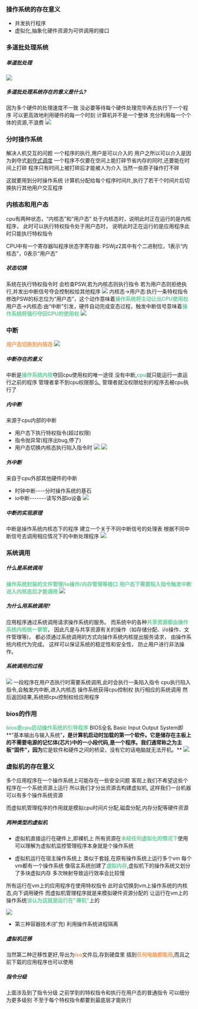 ### 操作系统的存在意义
* 并发执行程序
* 虚拟化,抽象化硬件资源为可供调用的接口

### 多道批处理系统
##### 单道批处理
![](img/Pasted%20image%2020220914234103.png)
##### 多道批处理系统存在的意义是什么?
因为多个硬件的处理速度不一致
没必要等待每个硬件处理完毕再去执行下一个程序
可以更高效地利用硬件的每一个时刻
计算机并不是一个整体
充分利用每一个个体的资源,不浪费
![](img/Pasted%20image%2020220914234142.png)


### 分时操作系统
解决人机交互的问题
一个程序的执行,用户是可以介入的
用户之所以可以介入是因为剥夺式[剥夺式调度](第二章_进程与线程####剥夺和非剥夺调度 )
一个程序不仅要在空间上能打碎节省内存的同时,还要能在时间上打碎
程序只有时间上被打碎后才能被人为介入
当然一些原子操作打不碎

这就要用到分时操作系统
计算机分配给每个程序时间片,执行了若干个时间片后切换执行其他用户交互程序


### 内核态和用户态
cpu有两种状态，“内核态”和“用户态”
处于内核态时，说明此时正在运行的是内核程序，
此时可以执行特权指令处于用户态时，
说明此时正在运行的是应用程序此时只能执行特权指令

CPU中有一个寄存器叫程序状态字寄存器: PSWjz2其中有个二进制位，1表示“内核态”，0表示“用户态”
##### 状态切换
系统在执行特权指令时
会检查PSW,若为内核态则执行指令
若为用户态则拒绝执行,并发出中断信号夺会控制权给其他程序
![](img/Pasted%20image%2020220915000941.png)
内核态→用户态:执行一条特权指令修改PSW的标志位为“用户态”，这个动作意味着<font color=#66CC99 style=" font-weight:bold;">操作系统将主动让出CPU使用权</font>
用户态→内核态:由“中断”引发，硬件自动完成变态过程，触发中断信号意味着<font color=#66CC99 style=" font-weight:bold;">操作系统将强行夺回CPU的使用权</font>
![](img/Pasted%20image%2020220915001400.png)


### 中断
<font color=#F09B59 style=" font-weight:bold;">用户态切换到内核态</font>
![](img/Pasted%20image%2020220915004726.png)


##### 中断存在的意义
中断是<font color=#66CC99 style=" font-weight:bold;">操作系统内核</font>夺回cpu使用权的唯一途径
没有中断,<font color=#66CC99 style=" font-weight:bold;">cpu</font>就只能运行一直运行之前的程序
管理者拿不到cpu权限那么,
管理者就没权限给别的程序去被cpu执行了

##### 内中断
来源于cpu内部的中断
* 用户态下执行特权指令(超过权限)
* 指令抛异常(程序出bug,停了)
* 用户态切换内核态执行陷入指令时
![](img/Pasted%20image%2020220915003436.png)
![](img/Pasted%20image%2020220915003637.png)


##### 外中断
来自于cpu外部其他硬件的中断
* 时钟中断----分时操作系统的基石
* io中断-------读写外部io设备
![](img/Pasted%20image%2020220915004212.png)

##### 中断的实现原理
中断是操作系统内核态下的程序
建立一个关于不同中断信号的处理表
根据不同中断信号去调用相应情况下的中断处理程序
![](img/Pasted%20image%2020220915004926.png)


### 系统调用
##### 什么是系统调用
<font color=#66CC99 style=" font-weight:bold;">操作系统封装的文件管理/io操作/内存管理等接口</font>
<font color=#66CC99 style=" font-weight:bold;">用户态下需要陷入指令触发中断进入内核态后才能调用</font>
![](img/Pasted%20image%2020220915045617.png)

##### 为什么用系统调用?
应用程序通过系统调用请求操作系统的服务。
而系统中的各种<font color=#66CC99 style=" font-weight:bold;">共享资源都由操作系统内核统一掌管</font>，
因此凡是与共享资源有关的操作（如存储分配、i/o操作、文件管理等)，
都必须通过系统调用的方式向操作系统内核提出服务请求，
由操作系统内核代为完成。
这样可以保证系统的稳定性和安全性，
防止用户进行非法操作。

##### 系统调用的过程
![](img/Pasted%20image%2020220915050603.png)
一段程序在用户态执行时需要系统调用,此时会执行一条陷入指令
cpu执行陷入指令,会触发内中断,进入内核态
操作系统获得cpu控制权
执行相应的系统调用
然后返回结果,系统把cpu控制权给应用程序
### bios的作用
<font color=#66CC99 style=" font-weight:bold;">bios是cpu启动操作系统的引导程序</font>
BIOS全名 Basic Input Output System即**“基本输出与输入系统”**，是计算机启动时加载的第一个软件。它是储存在主板上的不需要电源的记忆体(芯片)中的一小段代码,是一个程序。我们通常称之为主板“固件”，因为**它是软件和硬件之间的桥梁，没有它的话电脑就无法开机。**
![](img/Pasted%20image%2020220915160926.png)


### 虚拟机的存在意义
多个应用程序在一个操作系统上可能存在一些安全问题
客观上我们不希望这些个程序在一个系统资源上运行
所以我们才分出资源去构建虚拟机,
这样我们一台机器可以有多个操作系统资源

而虚拟机管理程序的作用就是模拟cpu时间片分配,磁盘分配,内存分配等硬件资源

##### 两种类型的虚拟机
* 虚拟机直接运行在硬件上,即裸机上
所有资源在<font color=#66CC99 style=" font-weight:bold;">未经任何虚拟化的情况下</font>使用
可以理解为虚拟机监控管理程序本身就是个操作系统

* 虚拟机运行在宿主操作系统上
类似于套娃,在原有操作系统上运行多个vm
每个vm都有一个操作系统
像宿主系统创建了<font color=#66CC99 style=" font-weight:bold;">虚拟内存</font>,虚拟机下的操作系统又划分了多块虚拟内存
多次映射导致运行效率会比较慢

所有运行在vm上的应用程序在使用特权指令
此时会切换到vm上操作系统的内核态,向下调用硬件
而虚拟机管理程序就是来模拟硬件资源分配的
让运行在vm上的操作系统<font color=#66CC99 style=" font-weight:bold;">误认为这就是运行在"裸机"</font>上的

![](img/Pasted%20image%2020220915164235.png)

* 第三种容器技术(扩充)
利用操作系统进程隔离

##### 虚拟机迁移
当然第二种迁移性更好,导出为<font color=#F09B59 style=" font-weight:bold;">iso</font>文件后,存到硬盘里
插到<font color=#F09B59 style=" font-weight:bold;">任何电脑都能用</font>,而且之前下载的应用程序也可以使用

##### 指令分级
上面涉及到了指令分级
之前学到的特权指令和执行在用户态的普通指令
可以细分为更多级别
不至于每个特权指令都要到最底层才能执行
